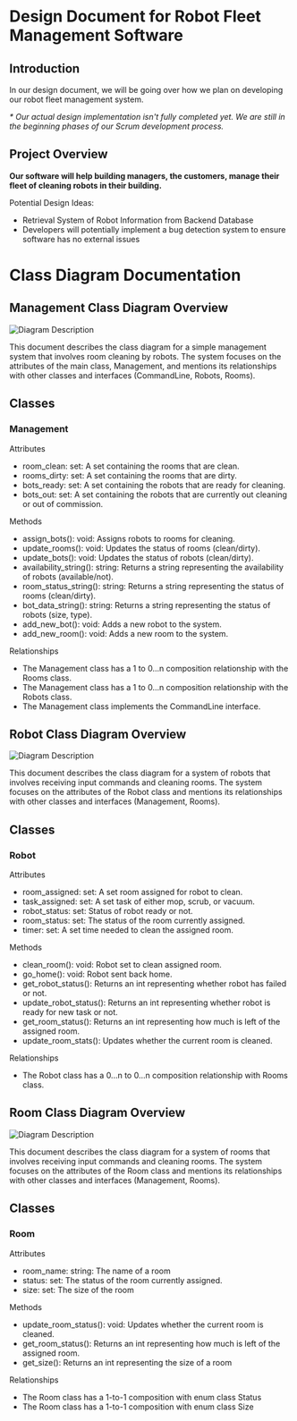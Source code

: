 # Design Document for Robot Fleet Management Software
## Introduction
In our design document, we will be going over how we plan on developing our robot fleet management system.

_* Our actual design implementation isn't fully completed yet. We are still in the beginning phases of our Scrum development process._

## Project Overview

**Our software will help building managers, the customers, manage their fleet of cleaning robots in their building.**



Potential Design Ideas:

* Retrieval System of Robot Information from Backend Database
* Developers will potentially implement a bug detection system to ensure software has no external issues

# Class Diagram Documentation

## Management Class Diagram Overview

![Diagram Description](images/management_class_diagram.png)

This document describes the class diagram for a simple management system that involves room cleaning by robots. The system focuses on the attributes of the main class, Management, and mentions its relationships with other classes and interfaces (CommandLine, Robots, Rooms). 

## Classes
### Management

Attributes

* room_clean: set: A set containing the rooms that are clean.
* rooms_dirty: set: A set containing the rooms that are dirty.
* bots_ready: set: A set containing the robots that are ready for cleaning.
* bots_out: set: A set containing the robots that are currently out cleaning or out of commission.

Methods

* assign_bots(): void: Assigns robots to rooms for cleaning.
* update_rooms(): void: Updates the status of rooms (clean/dirty).
* update_bots(): void: Updates the status of robots (clean/dirty).
* availability_string(): string: Returns a string representing the availability of robots (available/not).
* room_status_string(): string: Returns a string representing the status of rooms (clean/dirty).
* bot_data_string(): string: Returns a string representing the status of robots (size, type).
* add_new_bot(): void: Adds a new robot to the system.
* add_new_room(): void: Adds a new room to the system.

Relationships

* The Management class has a 1 to 0...n  composition relationship with the Rooms class.
* The Management class has a 1 to 0...n composition relationship with the Robots class.
* The Management class implements the CommandLine interface.

## Robot Class Diagram Overview

![Diagram Description](images/robot_class_diagram.png)

This document describes the class diagram for a system of robots that involves receiving input commands and cleaning rooms. The system focuses on the attributes of the Robot class and mentions its relationships with other classes and interfaces (Management, Rooms).

## Classes
### Robot

Attributes

* room_assigned: set: A set room assigned for robot to clean.
* task_assigned: set: A set task of either mop, scrub, or vacuum.
* robot_status: set: Status of robot ready or not.
* room_status: set: The status of the room currently assigned.
* timer: set: A set time needed to clean the assigned room.

Methods

* clean_room(): void: Robot set to clean assigned room.
* go_home(): void: Robot sent back home.
* get_robot_status(): Returns an int representing whether robot has failed or not.
* update_robot_status(): Returns an int representing whether robot is ready for new task or not.
* get_room_status(): Returns an int representing how much is left of the assigned room.
* update_room_stats(): Updates whether the current room is cleaned.

Relationships

* The Robot class has a 0...n to 0...n composition relationship with Rooms class.

## Room Class Diagram Overview

![Diagram Description](images/room_class_diagram.png)

This document describes the class diagram for a system of rooms that involves receiving input commands and cleaning rooms. The system focuses on the attributes of the Room class and mentions its relationships with other classes and interfaces (Management, Rooms).

## Classes
### Room

Attributes

* room_name: string: The name of a room
* status: set: The status of the room currently assigned.
* size: set: The size of the room

Methods

* update_room_status(): void: Updates whether the current room is cleaned.
* get_room_status(): Returns an int representing how much is left of the assigned room.
* get_size(): Returns an int representing the size of a room

Relationships

* The Room class has a 1-to-1 composition with enum class Status
* The Room class has a 1-to-1 composition with enum class Size
